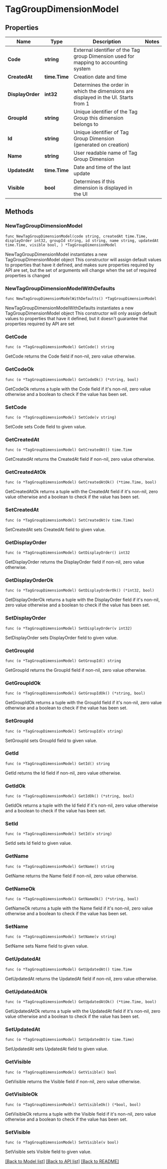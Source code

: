 # TagGroupDimensionModel

## Properties

Name | Type | Description | Notes
------------ | ------------- | ------------- | -------------
**Code** | **string** | External identifier of the Tag group Dimension used for mapping to accounting system | 
**CreatedAt** | **time.Time** | Creation date and time | 
**DisplayOrder** | **int32** | Determines the order in which the dimensions are displayed in the UI. Starts from 1 | 
**GroupId** | **string** | Unique identifier of the Tag Group this dimension belongs to | 
**Id** | **string** | Unique identifier of Tag Group Dimension (generated on creation) | 
**Name** | **string** | User readable name of Tag Group Dimension | 
**UpdatedAt** | **time.Time** | Date and time of the last update | 
**Visible** | **bool** | Determines if this dimension is displayed in the UI | 

## Methods

### NewTagGroupDimensionModel

`func NewTagGroupDimensionModel(code string, createdAt time.Time, displayOrder int32, groupId string, id string, name string, updatedAt time.Time, visible bool, ) *TagGroupDimensionModel`

NewTagGroupDimensionModel instantiates a new TagGroupDimensionModel object
This constructor will assign default values to properties that have it defined,
and makes sure properties required by API are set, but the set of arguments
will change when the set of required properties is changed

### NewTagGroupDimensionModelWithDefaults

`func NewTagGroupDimensionModelWithDefaults() *TagGroupDimensionModel`

NewTagGroupDimensionModelWithDefaults instantiates a new TagGroupDimensionModel object
This constructor will only assign default values to properties that have it defined,
but it doesn't guarantee that properties required by API are set

### GetCode

`func (o *TagGroupDimensionModel) GetCode() string`

GetCode returns the Code field if non-nil, zero value otherwise.

### GetCodeOk

`func (o *TagGroupDimensionModel) GetCodeOk() (*string, bool)`

GetCodeOk returns a tuple with the Code field if it's non-nil, zero value otherwise
and a boolean to check if the value has been set.

### SetCode

`func (o *TagGroupDimensionModel) SetCode(v string)`

SetCode sets Code field to given value.


### GetCreatedAt

`func (o *TagGroupDimensionModel) GetCreatedAt() time.Time`

GetCreatedAt returns the CreatedAt field if non-nil, zero value otherwise.

### GetCreatedAtOk

`func (o *TagGroupDimensionModel) GetCreatedAtOk() (*time.Time, bool)`

GetCreatedAtOk returns a tuple with the CreatedAt field if it's non-nil, zero value otherwise
and a boolean to check if the value has been set.

### SetCreatedAt

`func (o *TagGroupDimensionModel) SetCreatedAt(v time.Time)`

SetCreatedAt sets CreatedAt field to given value.


### GetDisplayOrder

`func (o *TagGroupDimensionModel) GetDisplayOrder() int32`

GetDisplayOrder returns the DisplayOrder field if non-nil, zero value otherwise.

### GetDisplayOrderOk

`func (o *TagGroupDimensionModel) GetDisplayOrderOk() (*int32, bool)`

GetDisplayOrderOk returns a tuple with the DisplayOrder field if it's non-nil, zero value otherwise
and a boolean to check if the value has been set.

### SetDisplayOrder

`func (o *TagGroupDimensionModel) SetDisplayOrder(v int32)`

SetDisplayOrder sets DisplayOrder field to given value.


### GetGroupId

`func (o *TagGroupDimensionModel) GetGroupId() string`

GetGroupId returns the GroupId field if non-nil, zero value otherwise.

### GetGroupIdOk

`func (o *TagGroupDimensionModel) GetGroupIdOk() (*string, bool)`

GetGroupIdOk returns a tuple with the GroupId field if it's non-nil, zero value otherwise
and a boolean to check if the value has been set.

### SetGroupId

`func (o *TagGroupDimensionModel) SetGroupId(v string)`

SetGroupId sets GroupId field to given value.


### GetId

`func (o *TagGroupDimensionModel) GetId() string`

GetId returns the Id field if non-nil, zero value otherwise.

### GetIdOk

`func (o *TagGroupDimensionModel) GetIdOk() (*string, bool)`

GetIdOk returns a tuple with the Id field if it's non-nil, zero value otherwise
and a boolean to check if the value has been set.

### SetId

`func (o *TagGroupDimensionModel) SetId(v string)`

SetId sets Id field to given value.


### GetName

`func (o *TagGroupDimensionModel) GetName() string`

GetName returns the Name field if non-nil, zero value otherwise.

### GetNameOk

`func (o *TagGroupDimensionModel) GetNameOk() (*string, bool)`

GetNameOk returns a tuple with the Name field if it's non-nil, zero value otherwise
and a boolean to check if the value has been set.

### SetName

`func (o *TagGroupDimensionModel) SetName(v string)`

SetName sets Name field to given value.


### GetUpdatedAt

`func (o *TagGroupDimensionModel) GetUpdatedAt() time.Time`

GetUpdatedAt returns the UpdatedAt field if non-nil, zero value otherwise.

### GetUpdatedAtOk

`func (o *TagGroupDimensionModel) GetUpdatedAtOk() (*time.Time, bool)`

GetUpdatedAtOk returns a tuple with the UpdatedAt field if it's non-nil, zero value otherwise
and a boolean to check if the value has been set.

### SetUpdatedAt

`func (o *TagGroupDimensionModel) SetUpdatedAt(v time.Time)`

SetUpdatedAt sets UpdatedAt field to given value.


### GetVisible

`func (o *TagGroupDimensionModel) GetVisible() bool`

GetVisible returns the Visible field if non-nil, zero value otherwise.

### GetVisibleOk

`func (o *TagGroupDimensionModel) GetVisibleOk() (*bool, bool)`

GetVisibleOk returns a tuple with the Visible field if it's non-nil, zero value otherwise
and a boolean to check if the value has been set.

### SetVisible

`func (o *TagGroupDimensionModel) SetVisible(v bool)`

SetVisible sets Visible field to given value.



[[Back to Model list]](../README.md#documentation-for-models) [[Back to API list]](../README.md#documentation-for-api-endpoints) [[Back to README]](../README.md)


